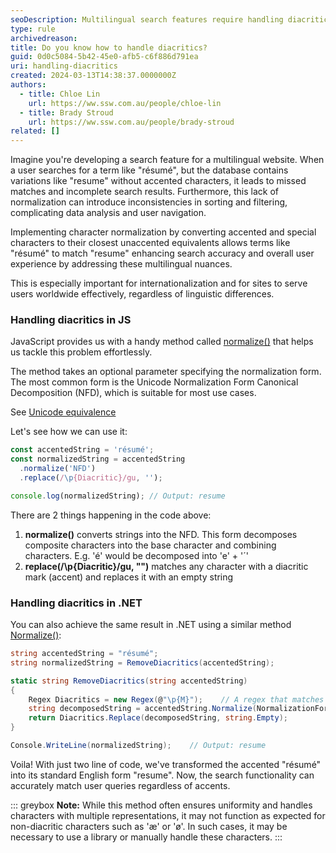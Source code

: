 ```yaml
---
seoDescription: Multilingual search features require handling diacritics to ensure accurate matches and a seamless user experience.
type: rule
archivedreason:
title: Do you know how to handle diacritics?
guid: 0d0c5084-5b42-45e0-afb5-c6f886d791ea
uri: handling-diacritics
created: 2024-03-13T14:38:37.0000000Z
authors:
  - title: Chloe Lin
    url: https://ww.ssw.com.au/people/chloe-lin
  - title: Brady Stroud
    url: https://ww.ssw.com.au/people/brady-stroud
related: []
---
```


Imagine you're developing a search feature for a multilingual website. When a user searches for a term like "résumé", but the database contains variations like "resume" without accented characters, it leads to missed matches and incomplete search results. Furthermore, this lack of normalization can introduce inconsistencies in sorting and filtering, complicating data analysis and user navigation.

Implementing character normalization by converting accented and special characters to their closest unaccented equivalents allows terms like "résumé" to match "resume" enhancing search accuracy and overall user experience by addressing these multilingual nuances.

This is especially important for internationalization and for sites to serve users worldwide effectively, regardless of linguistic differences.

<!--endintro-->

### Handling diacritics in JS

JavaScript provides us with a handy method called [normalize()](https://developer.mozilla.org/en-US/docs/Web/JavaScript/Reference/Global_Objects/String/normalize) that helps us tackle this problem effortlessly.

The method takes an optional parameter specifying the normalization form. The most common form is the Unicode Normalization Form Canonical Decomposition (NFD), which is suitable for most use cases.

See [Unicode equivalence](https://en.wikipedia.org/wiki/Unicode_equivalence)

Let's see how we can use it:

```js
const accentedString = 'résumé';
const normalizedString = accentedString
  .normalize('NFD')
  .replace(/\p{Diacritic}/gu, '');

console.log(normalizedString); // Output: resume
```

There are 2 things happening in the code above:

1. **normalize()** converts strings into the NFD. This form decomposes composite characters into the base character and combining characters. E.g. 'é' would be decomposed into 'e' + '´'
2. **replace(/\p{Diacritic}/gu, "")** matches any character with a diacritic mark (accent) and replaces it with an empty string

### Handling diacritics in .NET

You can also achieve the same result in .NET using a similar method [Normalize()](<https://learn.microsoft.com/en-us/dotnet/api/system.string.normalize?view=net-8.0#system-string-normalize(system-text-normalizationform)>):

```csharp
string accentedString = "résumé";
string normalizedString = RemoveDiacritics(accentedString);

static string RemoveDiacritics(string accentedString)
{
    Regex Diacritics = new Regex(@"\p{M}");    // A regex that matches any diacritic.
    string decomposedString = accentedString.Normalize(NormalizationForm.FormD);   // Equivalent to NFD
    return Diacritics.Replace(decomposedString, string.Empty);
}

Console.WriteLine(normalizedString);    // Output: resume
```

Voila! With just two line of code, we've transformed the accented "résumé" into its standard English form "resume". Now, the search functionality can accurately match user queries regardless of accents.

::: greybox
**Note:**
While this method often ensures uniformity and handles characters with multiple representations, it may not function as expected for non-diacritic characters such as 'æ' or 'ø'. In such cases, it may be necessary to use a library or manually handle these characters.
:::

